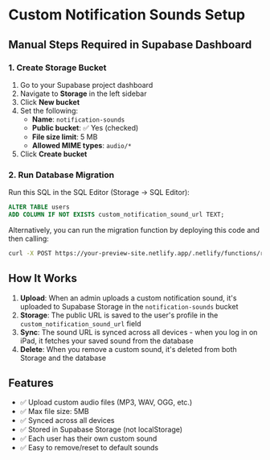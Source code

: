 # Custom Notification Sounds Setup

## Manual Steps Required in Supabase Dashboard

### 1. Create Storage Bucket

1. Go to your Supabase project dashboard
2. Navigate to **Storage** in the left sidebar
3. Click **New bucket**
4. Set the following:
   - **Name**: `notification-sounds`
   - **Public bucket**: ✅ Yes (checked)
   - **File size limit**: 5 MB
   - **Allowed MIME types**: `audio/*`
5. Click **Create bucket**

### 2. Run Database Migration

Run this SQL in the SQL Editor (Storage → SQL Editor):

```sql
ALTER TABLE users
ADD COLUMN IF NOT EXISTS custom_notification_sound_url TEXT;
```

Alternatively, you can run the migration function by deploying this code and then calling:
```bash
curl -X POST https://your-preview-site.netlify.app/.netlify/functions/run-migration
```

## How It Works

1. **Upload**: When an admin uploads a custom notification sound, it's uploaded to Supabase Storage in the `notification-sounds` bucket
2. **Storage**: The public URL is saved to the user's profile in the `custom_notification_sound_url` field
3. **Sync**: The sound URL is synced across all devices - when you log in on iPad, it fetches your saved sound from the database
4. **Delete**: When you remove a custom sound, it's deleted from both Storage and the database

## Features

- ✅ Upload custom audio files (MP3, WAV, OGG, etc.)
- ✅ Max file size: 5MB
- ✅ Synced across all devices
- ✅ Stored in Supabase Storage (not localStorage)
- ✅ Each user has their own custom sound
- ✅ Easy to remove/reset to default sounds
